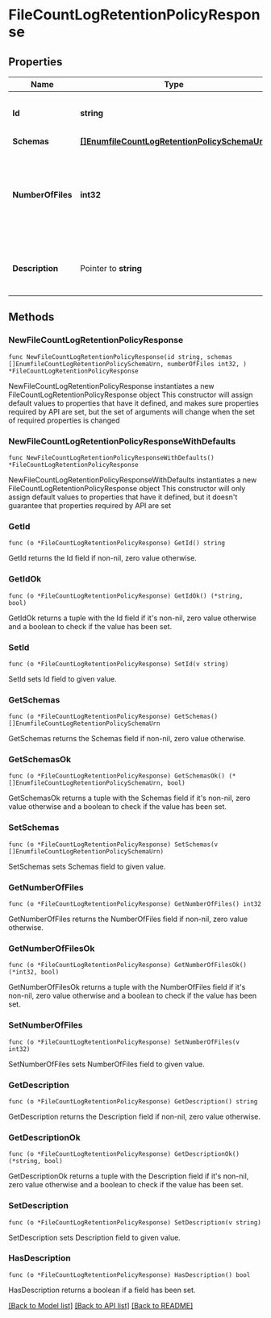 # FileCountLogRetentionPolicyResponse

## Properties

Name | Type | Description | Notes
------------ | ------------- | ------------- | -------------
**Id** | **string** | Name of the Log Retention Policy | 
**Schemas** | [**[]EnumfileCountLogRetentionPolicySchemaUrn**](EnumfileCountLogRetentionPolicySchemaUrn.md) |  | 
**NumberOfFiles** | **int32** | Specifies the number of archived log files to retain before the oldest ones are cleaned. | 
**Description** | Pointer to **string** | A description for this Log Retention Policy | [optional] 

## Methods

### NewFileCountLogRetentionPolicyResponse

`func NewFileCountLogRetentionPolicyResponse(id string, schemas []EnumfileCountLogRetentionPolicySchemaUrn, numberOfFiles int32, ) *FileCountLogRetentionPolicyResponse`

NewFileCountLogRetentionPolicyResponse instantiates a new FileCountLogRetentionPolicyResponse object
This constructor will assign default values to properties that have it defined,
and makes sure properties required by API are set, but the set of arguments
will change when the set of required properties is changed

### NewFileCountLogRetentionPolicyResponseWithDefaults

`func NewFileCountLogRetentionPolicyResponseWithDefaults() *FileCountLogRetentionPolicyResponse`

NewFileCountLogRetentionPolicyResponseWithDefaults instantiates a new FileCountLogRetentionPolicyResponse object
This constructor will only assign default values to properties that have it defined,
but it doesn't guarantee that properties required by API are set

### GetId

`func (o *FileCountLogRetentionPolicyResponse) GetId() string`

GetId returns the Id field if non-nil, zero value otherwise.

### GetIdOk

`func (o *FileCountLogRetentionPolicyResponse) GetIdOk() (*string, bool)`

GetIdOk returns a tuple with the Id field if it's non-nil, zero value otherwise
and a boolean to check if the value has been set.

### SetId

`func (o *FileCountLogRetentionPolicyResponse) SetId(v string)`

SetId sets Id field to given value.


### GetSchemas

`func (o *FileCountLogRetentionPolicyResponse) GetSchemas() []EnumfileCountLogRetentionPolicySchemaUrn`

GetSchemas returns the Schemas field if non-nil, zero value otherwise.

### GetSchemasOk

`func (o *FileCountLogRetentionPolicyResponse) GetSchemasOk() (*[]EnumfileCountLogRetentionPolicySchemaUrn, bool)`

GetSchemasOk returns a tuple with the Schemas field if it's non-nil, zero value otherwise
and a boolean to check if the value has been set.

### SetSchemas

`func (o *FileCountLogRetentionPolicyResponse) SetSchemas(v []EnumfileCountLogRetentionPolicySchemaUrn)`

SetSchemas sets Schemas field to given value.


### GetNumberOfFiles

`func (o *FileCountLogRetentionPolicyResponse) GetNumberOfFiles() int32`

GetNumberOfFiles returns the NumberOfFiles field if non-nil, zero value otherwise.

### GetNumberOfFilesOk

`func (o *FileCountLogRetentionPolicyResponse) GetNumberOfFilesOk() (*int32, bool)`

GetNumberOfFilesOk returns a tuple with the NumberOfFiles field if it's non-nil, zero value otherwise
and a boolean to check if the value has been set.

### SetNumberOfFiles

`func (o *FileCountLogRetentionPolicyResponse) SetNumberOfFiles(v int32)`

SetNumberOfFiles sets NumberOfFiles field to given value.


### GetDescription

`func (o *FileCountLogRetentionPolicyResponse) GetDescription() string`

GetDescription returns the Description field if non-nil, zero value otherwise.

### GetDescriptionOk

`func (o *FileCountLogRetentionPolicyResponse) GetDescriptionOk() (*string, bool)`

GetDescriptionOk returns a tuple with the Description field if it's non-nil, zero value otherwise
and a boolean to check if the value has been set.

### SetDescription

`func (o *FileCountLogRetentionPolicyResponse) SetDescription(v string)`

SetDescription sets Description field to given value.

### HasDescription

`func (o *FileCountLogRetentionPolicyResponse) HasDescription() bool`

HasDescription returns a boolean if a field has been set.


[[Back to Model list]](../README.md#documentation-for-models) [[Back to API list]](../README.md#documentation-for-api-endpoints) [[Back to README]](../README.md)


